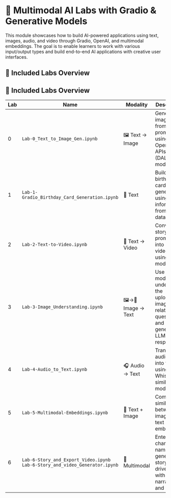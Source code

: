 # 🎨 Multimodal AI Labs with Gradio & Generative Models
This module showcases how to build AI-powered applications using text, images, audio, and video through Gradio, OpenAI, and multimodal embeddings. The goal is to enable learners to work with various input/output types and build end-to-end AI applications with creative user interfaces.
## 🧪 Included Labs Overview

## 🧪 Included Labs Overview

| Lab | Name                                                                                          | Modality            | Description                                                                                          |
|-----|-----------------------------------------------------------------------------------------------|---------------------|------------------------------------------------------------------------------------------------------|
| 0   | `Lab-0_Text_to_Image_Gen.ipynb`                                                               | 🖼️ Text → Image      | Generate images from text prompts using OpenAI APIs (DALL·E model)                                   |
| 1   | `Lab-1-Gradio_Birthday_Card_Generation.ipynb`                                                 | 📝 Text              | Build a birthday card generator using information from dataset                                       |
| 2   | `Lab-2-Text-to-Video.ipynb`                                                                   | 🎥 Text → Video      | Convert story-like prompts into short videos using AI models                                         |
| 3   | `Lab-3-Image_Understanding.ipynb`                                                             | 🖼️→🧠 Image → Text    | Use GPT-4 models to understand the uploaded image, ask related questions, and generate LLM response  |
| 4   | `Lab-4-Audio_to_Text.ipynb`                                                                   | 🎧 Audio → Text      | Transcribe audio files into text using Whisper or similar models                                     |
| 5   | `Lab-5-Multimodal-Embeddings.ipynb`                                                           | 🔗 Text + Image      | Compare similarity between image and text using embeddings                                           |
| 6   | `Lab-6-Story_and_Export_Video.ipynb`<br>`Lab-6-Story_and_video_Generator.ipynb`               | 📜 Multimodal        | Enter character name and generate story-driven video with narration and visuals                      |
